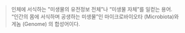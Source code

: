 > 인체에 서식하는 "미생물의 유전정보 전체”나 “미생물 자체”를 일컫는 용어.  
> “인간의 몸에 서식하며 공생하는 미생물”인 마이크로바이오타 (Microbiota)와 게놈 (Genome) 의 합성어이다.
